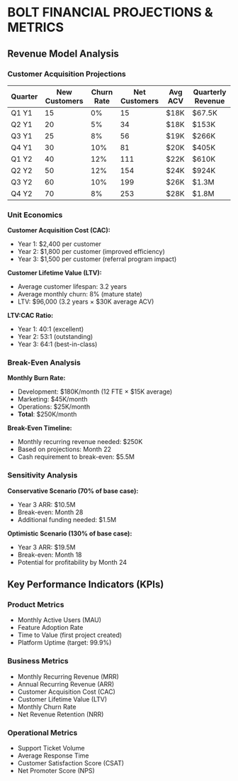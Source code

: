 # BOLT FINANCIAL PROJECTIONS & METRICS

## Revenue Model Analysis

### Customer Acquisition Projections

| Quarter | New Customers | Churn Rate | Net Customers | Avg ACV | Quarterly Revenue |
|---------|---------------|------------|---------------|---------|-------------------|
| Q1 Y1   | 15           | 0%         | 15            | $18K    | $67.5K           |
| Q2 Y1   | 20           | 5%         | 34            | $18K    | $153K            |
| Q3 Y1   | 25           | 8%         | 56            | $19K    | $266K            |
| Q4 Y1   | 30           | 10%        | 81            | $20K    | $405K            |
| Q1 Y2   | 40           | 12%        | 111           | $22K    | $610K            |
| Q2 Y2   | 50           | 12%        | 154           | $24K    | $924K            |
| Q3 Y2   | 60           | 10%        | 199           | $26K    | $1.3M            |
| Q4 Y2   | 70           | 8%         | 253           | $28K    | $1.8M            |

### Unit Economics

**Customer Acquisition Cost (CAC):**
- Year 1: $2,400 per customer
- Year 2: $1,800 per customer (improved efficiency)
- Year 3: $1,500 per customer (referral program impact)

**Customer Lifetime Value (LTV):**
- Average customer lifespan: 3.2 years
- Average monthly churn: 8% (mature state)
- LTV: $96,000 (3.2 years × $30K average ACV)

**LTV:CAC Ratio:**
- Year 1: 40:1 (excellent)
- Year 2: 53:1 (outstanding)
- Year 3: 64:1 (best-in-class)

### Break-Even Analysis

**Monthly Burn Rate:**
- Development: $180K/month (12 FTE × $15K average)
- Marketing: $45K/month
- Operations: $25K/month
- **Total**: $250K/month

**Break-Even Timeline:**
- Monthly recurring revenue needed: $250K
- Based on projections: Month 22
- Cash requirement to break-even: $5.5M

### Sensitivity Analysis

**Conservative Scenario (70% of base case):**
- Year 3 ARR: $10.5M
- Break-even: Month 28
- Additional funding needed: $1.5M

**Optimistic Scenario (130% of base case):**
- Year 3 ARR: $19.5M
- Break-even: Month 18
- Potential for profitability by Month 24

## Key Performance Indicators (KPIs)

### Product Metrics
- Monthly Active Users (MAU)
- Feature Adoption Rate
- Time to Value (first project created)
- Platform Uptime (target: 99.9%)

### Business Metrics
- Monthly Recurring Revenue (MRR)
- Annual Recurring Revenue (ARR)
- Customer Acquisition Cost (CAC)
- Customer Lifetime Value (LTV)
- Monthly Churn Rate
- Net Revenue Retention (NRR)

### Operational Metrics
- Support Ticket Volume
- Average Response Time
- Customer Satisfaction Score (CSAT)
- Net Promoter Score (NPS)